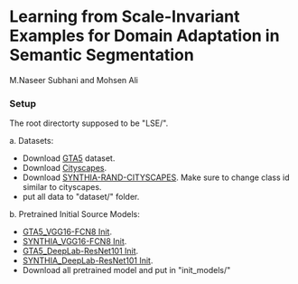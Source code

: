 # Learning from Scale-Invariant Examples for Domain Adaptation in Semantic Segmentation
M.Naseer Subhani and Mohsen Ali


### Setup
The root directorty supposed to be "LSE/".

a. Datasets:
 - Download [GTA5](https://download.visinf.tu-darmstadt.de/data/from_games/) dataset.
 - Download [Cityscapes](https://www.cityscapes-dataset.com/).
 - Download [SYNTHIA-RAND-CITYSCAPES](http://synthia-dataset.net/download/808/). Make sure to change class id similar to cityscapes.
 - put all data to "dataset/" folder.
 
b. Pretrained Initial Source Models:
 - [GTA5_VGG16-FCN8 Init](https://drive.google.com/file/d/1OyUFtf5JHOxwYwU7vprp_GzvLDiEZ1-k/view?usp=sharing).
 - [SYNTHIA_VGG16-FCN8 Init](https://drive.google.com/file/d/1ARcOirzLeC3hWlFejzKECzAd1GNp-jnS/view?usp=sharing).
 - [GTA5_DeepLab-ResNet101 Init](https://drive.google.com/file/d/1pbuQi2PyE3oVVhsgbNOtabHE3QFzSkmL/view?usp=sharing).
 - [SYNTHIA_DeepLab-ResNet101 Init](https://drive.google.com/file/d/1xk3C42XAt7LZuZ6kQNgnTrDeuv9QeW2A/view?usp=sharing).
 - Download all pretrained model and put in "init_models/"
 
 
   
